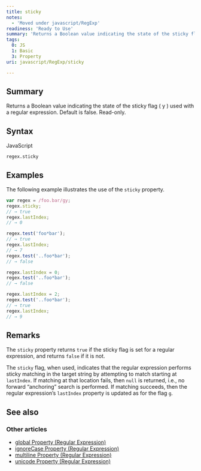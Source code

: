 ```yaml
---
title: sticky
notes:
  - 'Moved under javascript/RegExp'
readiness: 'Ready to Use'
summary: 'Returns a Boolean value indicating the state of the sticky flag ( y ) used with a regular expression. Default is false. Read-only.'
tags:
  0: JS
  1: Basic
  3: Property
uri: javascript/RegExp/sticky

---
```

## <span>Summary</span>

Returns a Boolean value indicating the state of the sticky flag ( y ) used with a regular expression. Default is false. Read-only.

## <span>Syntax</span>

<span class="language">JavaScript</span>

    regex.sticky

## <span>Examples</span>

The following example illustrates the use of the `sticky` property.

``` js
var regex = /foo.bar/gy;
regex.sticky;
// → true
regex.lastIndex;
// → 0

regex.test('foo*bar');
// → true
regex.lastIndex;
// → 7
regex.test('..foo*bar');
// → false

regex.lastIndex = 0;
regex.test('..foo*bar');
// → false

regex.lastIndex = 2;
regex.test('..foo*bar');
// → true
regex.lastIndex;
// → 9
```

## <span>Remarks</span>

The `sticky` property returns `true` if the sticky flag is set for a regular expression, and returns `false` if it is not.

The `sticky` flag, when used, indicates that the regular expression performs sticky matching in the target string by attempting to match starting at `lastIndex`. If matching at that location fails, then `null` is returned, i.e., no forward “anchoring” search is performed. If matching succeeds, then the regular expression’s `lastIndex` property is updated as for the flag `g`.

## <span>See also</span>

### <span>Other articles</span>

-   [global Property (Regular Expression)](/javascript/regular_expression/global)
-   [ignoreCase Property (Regular Expression)](/javascript/regular_expression/ignoreCase)
-   [multiline Property (Regular Expression)](/javascript/regular_expression/multiline)
-   [unicode Property (Regular Expression)](/javascript/regular_expression/unicode)

